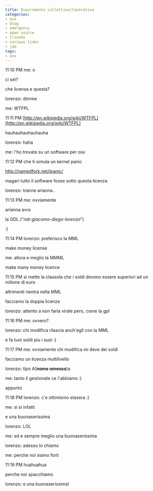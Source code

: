 ```yaml
---
title: Esaurimento collettivo/lavorativo
categories:
- osx
- blog
- emergency
- open source
- friends
- various links
- job
tags:
- osx
---
```

11:10 PM me: o

ci sei?

che licensa e questa?

lorenzo: dimme

me: WTFPL

11:11 PM
[http://en.wikipedia.org/wiki/WTFPL](http://en.wikipedia.org/wiki/WTFPL)

hauhauhauhauhauha

lorenzo: haha

me: l'ho trovata su un software per osx

11:12 PM che ti simula un kernel panic

<http://namedfork.net/ipanic/>

magari tutto il software fosse sotto questa licenza

lorenzo: tranne arianna..

11:13 PM me: ovviamente

arianna avra

la GDL ("_ndr:giacomo-diego-lorenzo_")

:)

11:14 PM lorenzo: preferisco la MML

make money license

me: allora e meglio la MMML

make many money licence

11:15 PM si mette la clausola che i soldi devono essere superiori ad un
milione di euro

altrimenti rientra nella MML

facciamo la doppia licenza

lorenzo: attento a non farla virale pero, come la gpl

11:16 PM me: ovvero?

lorenzo: chi modifica rilascia anch'egli con la MML

e fa tuoi soldi piu i suoi :)

11:17 PM me: ovviamente chi modifica mi deve dei soldi

facciamo un licenza multilivello

lorenzo: tipo A(__nome omesso__)a

me: tanto il gestionale ce l'abbiamo :)

appunto

11:18 PM lorenzo: c'e ottimismo stasera :)

me: si si infatti

e una buonaserissima

lorenzo: LOL

me: ed e sempre meglio una buonaserissima

lorenzo: adesso lo chiamo

me: perche noi siamo forti

11:19 PM huahuahua

perche noi spacchiamo

lorenzo: e una buonaserissima!

